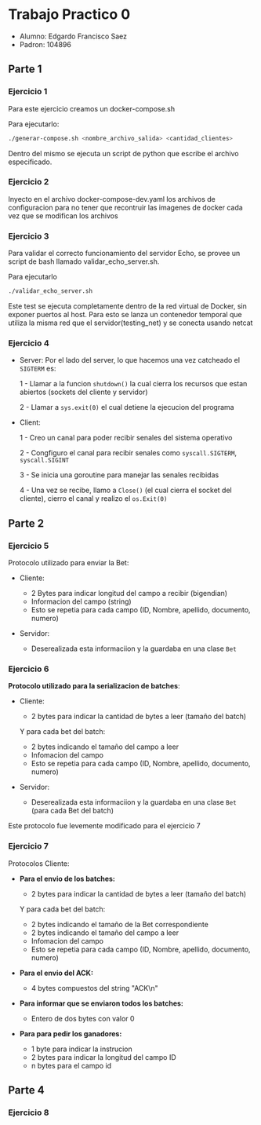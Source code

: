 # Trabajo Practico 0

- Alumno: Edgardo Francisco Saez
- Padron: 104896

## Parte 1

### Ejercicio 1

Para este ejercicio creamos un docker-compose.sh

Para ejecutarlo:

```bash
./generar-compose.sh <nombre_archivo_salida> <cantidad_clientes>
```

Dentro del mismo se ejecuta un script de python que escribe el archivo especificado.

### Ejercicio 2

Inyecto en el archivo docker-compose-dev.yaml los archivos de configuracion para no tener que recontruir las imagenes de docker cada vez que se modifican los archivos

### Ejercicio 3
Para validar el correcto funcionamiento del servidor Echo, se provee un script de bash llamado validar_echo_server.sh.

Para ejecutarlo

```bash
./validar_echo_server.sh
```

Este test se ejecuta completamente dentro de la red virtual de Docker, sin exponer puertos al host. Para esto se lanza un contenedor temporal que utiliza la misma red que el servidor(testing_net) y se conecta usando netcat

### Ejercicio 4

- Server:
    Por el lado del server, lo que hacemos una vez catcheado el `SIGTERM` es:

    1 - Llamar a la funcion `shutdown()` la cual cierra los recursos que estan abiertos (sockets del cliente y servidor)

    2 - Llamar a `sys.exit(0)` el cual detiene la ejecucion del programa
    
- Client:

    1 - Creo un canal para poder recibir senales del sistema operativo

    2 - Congfiguro el canal para recibir senales como `syscall.SIGTERM`, `syscall.SIGINT`

    3 - Se inicia una goroutine para manejar las senales recibidas

    4 - Una vez se recibe, llamo a `Close()` (el cual cierra el socket del cliente), cierro el canal y realizo el `os.Exit(0)`

## Parte 2

### Ejercicio 5

Protocolo utilizado para enviar la Bet:

- Cliente:
    * 2 Bytes para indicar longitud del campo a recibir (bigendian)
    * Informacion del campo (string)
    * Esto se repetia para cada campo (ID, Nombre, apellido, documento, numero)

- Servidor:
    * Deserealizada esta informaciion y la guardaba en una clase `Bet`

### Ejercicio 6

__Protocolo utilizado para la serializacion de batches__:

- Cliente: 
    * 2 bytes para indicar la cantidad de bytes a leer (tamaño del batch)

    Y para cada bet del batch:
    * 2 bytes indicando el tamaño del campo a leer
    * Infomacion del campo 
    * Esto se repetia para cada campo (ID, Nombre, apellido, documento, numero)

- Servidor:
    * Deserealizada esta informaciion y la guardaba en una clase `Bet` (para cada Bet del batch)

Este protocolo fue levemente modificado para el ejercicio 7

### Ejercicio 7

 Protocolos Cliente: 

- __Para el envio de los batches:__

    * 2 bytes para indicar la cantidad de bytes a leer (tamaño del batch)

    Y para cada bet del batch:
    * 2 bytes indicando el tamaño de la Bet correspondiente
    * 2 bytes indicando el tamaño del campo a leer
    * Infomacion del campo 
    * Esto se repetia para cada campo (ID, Nombre, apellido, documento, numero)

- __Para el envio del ACK:__

    * 4 bytes compuestos del string "ACK\n"

- __Para informar que se enviaron todos los batches:__
    * Entero de dos bytes con valor 0

- __Para para pedir los ganadores:__
    * 1 byte para indicar la instrucion
    * 2 bytes para indicar la longitud del campo ID 
    * n bytes para el campo id

## Parte 4

### Ejercicio 8

